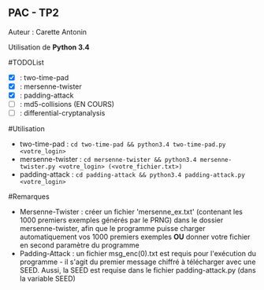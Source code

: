 PAC - TP2
---------

Auteur : Carette Antonin  

Utilisation de **Python 3.4**

#TODOList

*	[X] : two-time-pad
*	[X] : mersenne-twister
*	[X] : padding-attack
*	[ ] : md5-collisions (EN COURS)
*	[ ] : differential-cryptanalysis

#Utilisation

*	two-time-pad : ```cd two-time-pad && python3.4 two-time-pad.py <votre_login>```
*	mersenne-twister : ```cd mersenne-twister && python3.4 mersenne-twister.py <votre_login> (<votre_fichier.txt>)```
*	padding-attack : ```cd padding-attack && python3.4 padding-attack.py <votre_login>```

#Remarques

*	Mersenne-Twister : créer un fichier 'mersenne_ex.txt' (contenant les 1000 premiers exemples générés par le PRNG) dans le dossier mersenne-twister, afin que le programme puisse charger automatiquement vos 1000 premiers exemples **OU** donner votre fichier en second paramètre du programme
*	Padding-Attack : un fichier msg_enc(0).txt est requis pour l'exécution du programme - il s'agit du premier message chiffré à télécharger avec une SEED. Aussi, la SEED est requise dans le fichier padding-attack.py (dans la variable SEED)